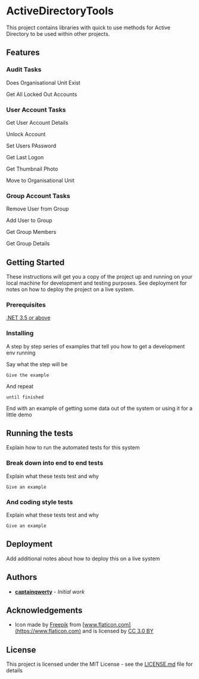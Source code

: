 # ActiveDirectoryTools

This project contains libraries with quick to use methods for Active Directory to be used within other projects. 

## Features

### Audit Tasks

Does Organisational Unit Exist

Get All Locked Out Accounts

### User Account Tasks

Get User Account Details

Unlock Account

Set Users PAssword

Get Last Logon

Get Thumbnail Photo

Move to Organisational Unit

### Group Account Tasks

Remove User from Group

Add User to Group

Get Group Members

Get Group Details

## Getting Started

These instructions will get you a copy of the project up and running on your local machine for development and testing purposes. See deployment for notes on how to deploy the project on a live system.

### Prerequisites

[.NET 3.5 or above](https://www.microsoft.com/net/download/dotnet-framework-runtime)

### Installing

A step by step series of examples that tell you how to get a development env running

Say what the step will be

```
Give the example
```

And repeat

```
until finished
```

End with an example of getting some data out of the system or using it for a little demo

## Running the tests

Explain how to run the automated tests for this system

### Break down into end to end tests

Explain what these tests test and why

```
Give an example
```

### And coding style tests

Explain what these tests test and why

```
Give an example
```

## Deployment

Add additional notes about how to deploy this on a live system

## Authors

* **[captainqwerty](https://github.com/captainqwerty)** - *Initial work*

## Acknowledgements

* Icon made by [Freepik](https://www.freepik.com/) from [www.flaticon.com](https://www.flaticon.com) and is licensed by [CC 3.0 BY](http://creativecommons.org/licenses/by/3.0/)

## License

This project is licensed under the MIT License - see the [LICENSE.md](LICENSE.md) file for details
